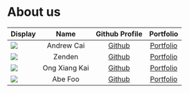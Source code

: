 # About us

Display |     Name      |            Github Profile            | Portfolio 
--------|:-------------:|:------------------------------------:|:---------:
![](https://via.placeholder.com/100.png?text=Photo) | Andrew Cai | [Github](https://github.com/andrewcai8) | [Portfolio](docs/team/andrewcai8.md)
![](https://via.placeholder.com/100.png?text=Photo) |     Zenden     |  [Github](https://github.com/ZT712002)  | [Portfolio](team/zt712002.md)
![](https://via.placeholder.com/100.png?text=Photo) | Ong Xiang Kai  |  [Github](https://github.com/EggsKay)   | [Portfolio](team/eggskay.md)
![](https://via.placeholder.com/100.png?text=Photo) | Abe Foo  | [Github](https://github.com/abefqy) | [Portfolio](docs/team/abefoo.md)


